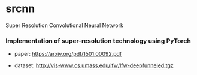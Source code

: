 # srcnn
Super Resolution Convolutional Neural Network

### Implementation of super-resolution technology using PyTorch

- paper:
https://arxiv.org/pdf/1501.00092.pdf

- dataset:
http://vis-www.cs.umass.edu/lfw/lfw-deepfunneled.tgz 
